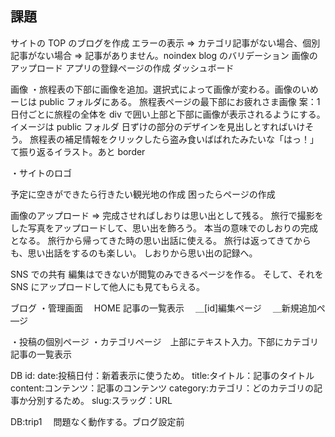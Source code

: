 ## 課題


サイトの TOP のブログを作成
エラーの表示 ⇒ カテゴリ記事がない場合、個別記事がない場合 ⇒ 記事がありません。noindex
blog のバリデーション
画像のアップロード
アプリの登録ページの作成
ダッシュボード


画像
・旅程表の下部に画像を追加。選択式によって画像が変わる。画像のいめーじは public フォルダにある。
旅程表ページの最下部にお疲れさま画像
案：1
日付ごとに旅程の全体を div で囲い上部と下部に画像が表示されるようにする。イメージは public フォルダ
日ずけの部分のデザインを見出しとすればいけそう。
旅程表の補足情報をクリックしたら盗み食いばばれたみたいな「はっ！」て振り返るイラスト。あと border

・サイトのロゴ

予定に空きができたら行きたい観光地の作成
困ったらページの作成

画像のアップロード
⇒ 完成させればしおりは思い出として残る。
旅行で撮影をした写真をアップロードして、思い出を飾ろう。
本当の意味でのしおりの完成となる。
旅行から帰ってきた時の思い出話に使える。
旅行は返ってきてからも、思い出話をするのも楽しい。
しおりから思い出の記録へ。

SNS での共有
編集はできないが閲覧のみできるページを作る。
そして、それを SNS にアップロードして他人にも見てもらえる。

ブログ
・管理画面　 HOME 記事の一覧表示
　＿[id]編集ページ
　＿新規追加ぺ―ジ

・投稿の個別ページ
・カテゴリページ　上部にテキスト入力。下部にカテゴリ記事の一覧表示

DB
id:
date:投稿日付：新着表示に使うため。
title:タイトル：記事のタイトル
content:コンテンツ：記事のコンテンツ
category:カテゴリ：どのカテゴリの記事か分別するため。
slug:スラッグ：URL

DB:trip1 　問題なく動作する。ブログ設定前
